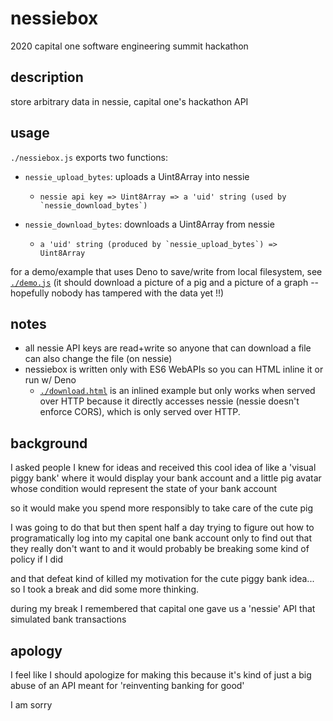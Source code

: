 nessiebox
==========
2020 capital one software engineering summit hackathon

description
------------
store arbitrary data in nessie, capital one's hackathon API

usage
------
`./nessiebox.js` exports two functions:
- `nessie_upload_bytes`: uploads a Uint8Array into nessie
	- ```
	  nessie api key => Uint8Array => a 'uid' string (used by `nessie_download_bytes`)
	  ```
- `nessie_download_bytes`: downloads a Uint8Array from nessie
	- ```
	  a 'uid' string (produced by `nessie_upload_bytes`) => Uint8Array
	  ```

for a demo/example that uses Deno to save/write from local filesystem, see [`./demo.js`](./demo.js) (it should download a picture of a pig and a picture of a graph -- hopefully nobody has tampered with the data yet !!)

notes
------
- all nessie API keys are read+write so anyone that can download a file can also change the file (on nessie)
- nessiebox is written only with ES6 WebAPIs so you can HTML inline it or run w/ Deno
	- [`./download.html`](./download.html) is an inlined example but only works when served over HTTP because it directly accesses nessie (nessie doesn't enforce CORS), which is only served over HTTP.

background
-----------
I asked people I knew for ideas and received this cool idea of like a 'visual piggy bank' where it would display your bank account and a little pig avatar whose condition would represent the state of your bank account

so it would make you spend more responsibly to take care of the cute pig

I was going to do that but then spent half a day trying to figure out how to programatically log into my capital one bank account only to find out that they really don't want to and it would probably be breaking some kind of policy if I did

and that defeat kind of killed my motivation for the cute piggy bank idea... so I took a break and did some more thinking.

during my break I remembered that capital one gave us a 'nessie' API that simulated bank transactions

apology
--------
I feel like I should apologize for making this because it's kind of just a big abuse of an API meant for 'reinventing banking for good'

I am sorry